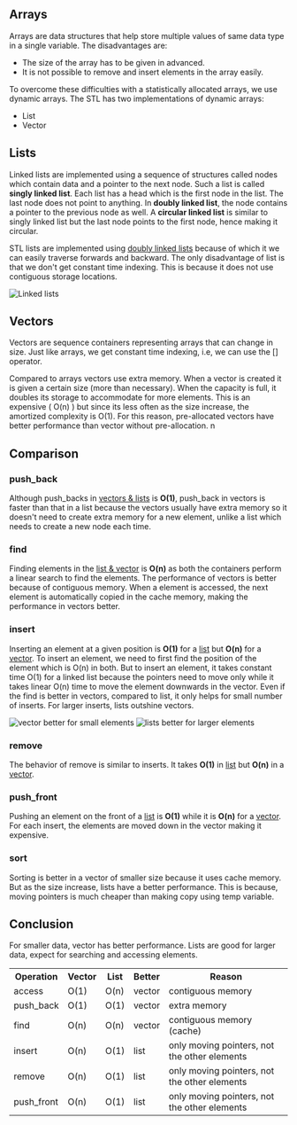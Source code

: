 
## Arrays
Arrays are data structures that help store multiple values of same data type in a single variable. The disadvantages are:
* The size of the array has to be given in advanced.
* It is not possible to remove and insert elements in the array easily.

To overcome these difficulties with a statistically allocated arrays, we use dynamic arrays. The STL has two implementations of dynamic arrays:
* List
* Vector

## Lists
Linked lists are implemented using a sequence of structures called nodes which contain data and a pointer to the next node. Such a list is called **singly linked list**. Each list has a head which is the first node in the list. The last node does not point to anything. In **doubly linked list**, the node contains a pointer to the previous node as well. A **circular linked list** is similar to singly linked list but the last node points to the first node, hence making it circular.


STL lists are implemented using <u>doubly linked lists</u> because of which it we can easily traverse forwards and backward. The only disadvantage of list is that we don't get constant time indexing. This is because it does not use contiguous storage locations.

![Linked lists](https://f879bd6b-a-62cb3a1a-s-sites.googlegroups.com/site/sarvasite/algorithms/fund-algo/linked-list1/Linked-List.GIF?attachauth=ANoY7cqYGQ6Q884kMQ96T6xnk97UnGsTts78kpmPNeMVQVrCYJd8diJQl8lfE3nUr9UqqCv-KaFFr9ZXtNIsHCnHyFJDrDszfUDO_Q8wm4btq2pIvvpsaoQGwfqgtGvJOQrDDaQKGeahS9NkZ0YJIdgeEEPnnzAKXZGj7AVyh_EJQfuyjOUmg6Vkk2wsa9LW_1iPb7H2M1sUvik3lG_kP2ozeZhS1SrwCj4M-dnUpxfIXyWoJNzrz0teVepRr1pZygru5tQmAS0w&attredirects=0)

## Vectors
Vectors are sequence containers representing arrays that can change in size. Just like arrays, we get constant time indexing, i.e, we can use the [] operator.

Compared to arrays vectors use extra memory. When a vector is created it is given a certain size (more than necessary). When the capacity is full, it doubles its storage to accommodate for more elements. This is an expensive ( O(n) ) but since its less often as the size increase, the amortized complexity is O(1). For this reason, pre-allocated vectors have better performance than vector without pre-allocation.
n
## Comparison
### push_back
Although push_backs in <u>vectors & lists</u> is **O(1)**, push_back in vectors is faster than that in a list because the vectors usually have extra memory so it doesn't need to create extra memory for a new element, unlike a list which needs to create a new node each time.

### find
Finding elements in the <u>list & vector</u> is **O(n)** as both the containers perform a linear search to find the elements. The performance of vectors is better because of contiguous memory. When a element is accessed, the next element is automatically copied in the cache memory, making the performance in vectors better.

### insert
Inserting an element at a given position is **O(1)** for a <u>list</u> but **O(n)** for a <u>vector</u>. To insert an element, we need to first find the position of the element which is O(n) in both. But to insert an element, it takes constant time O(1) for a linked list because the pointers need to move only while it takes linear O(n) time to move the element downwards in the vector.
Even if the find is better in vectors, compared to list, it only helps for small number of inserts. For larger inserts, lists outshine vectors.

![vector better for small elements](http://chart.apis.google.com/chart?cht=lc&chs=500x500&chma=10,10,10,40&chf=c,lg,90,FFFFFF,0.2,DDDDDD,0%7Cbg,s,00000000&chtt=Insert%20%2832%20bytes%29%20-%20Milliseconds%20%28less%20is%20better%29&chdl=vector%7Clist&chdlp=b&chco=0F83D6,C40E1D,40FF00,EBE015,A3A3A3,007070,00FFFF,CC7000,00CC70,CC0070,7000CC,A370CC&chd=e:LJMYOCPRRVTZ,xiupyX5y72..&chxl=1:%7Cn=1%27000%7Cn=2%27000%7Cn=4%27000%7Cn=6%27000%7Cn=8%27000%7Cn=10%27000&chxt=y,x&chxr=0,0,155) ![lists better for larger elements](http://chart.apis.google.com/chart?cht=lc&chs=500x500&chma=10,10,10,40&chf=c,lg,90,FFFFFF,0.2,DDDDDD,0%7Cbg,s,00000000&chtt=Insert%20%281024%20bytes%29%20-%20Milliseconds%20%28less%20is%20better%29&chdl=vector%7Clist&chdlp=b&chco=0F83D6,C40E1D,40FF00,EBE015,A3A3A3,007070,00FFFF,CC7000,00CC70,CC0070,7000CC,A370CC&chd=e:jOliuFz05Q..,DODJDsEAEIEa&chxl=1:%7Cn=1%27000%7Cn=2%27000%7Cn=4%27000%7Cn=6%27000%7Cn=8%27000%7Cn=10%27000&chxt=y,x&chxr=0,0,3308)

### remove
The behavior of remove is similar to inserts. It takes ****O(1)**** in <u>list</u> but **O(n)** in a <u>vector</u>.

### push_front
Pushing an element on the front of a <u>list</u> is **O(1)** while it is **O(n)** for a <u>vector</u>. For each insert, the elements are moved down in the vector making it expensive.

### sort
Sorting is better in a vector of smaller size because it uses cache memory. But as the size increase, lists have a better performance. This is because, moving pointers is much cheaper than making copy using temp variable.

## Conclusion
For smaller data, vector has better performance. Lists are good for larger data, expect for searching and accessing elements.

 <table style="width:100%">
  <tr>
    <th>Operation</th>
    <th>Vector</th>
    <th>List</th>
    <th> Better </th>
    <th> Reason </th>
  </tr>
  <tr>
    <td>access</td>
    <td>O(1)</td>
    <td>O(n)</td>
    <td>vector</td>
    <td>contiguous memory</td>
  </tr>
  <tr>
    <td>push_back</td>
    <td>O(1)</td>
    <td>O(1)</td>
    <td>vector</td>
    <td>extra memory</td>
  </tr>
  <tr>
    <td>find</td>
    <td>O(n)</td>
    <td>O(n)</td>
    <td>vector</td>
    <td>contiguous memory (cache)</td>
  </tr>
  <tr>
    <td>insert</td>
    <td>O(n)</td>
    <td>O(1)</td>
    <td>list</td>
    <td>only moving pointers, not the other elements</td>
  </tr>
  <tr>
    <td>remove</td>
    <td>O(n)</td>
    <td>O(1)</td>
    <td>list</td>
    <td>only moving pointers, not the other elements</td>
  </tr>
  <tr>
    <td>push_front</td>
    <td>O(n)</td>
    <td>O(1)</td>
    <td>list</td>
    <td>only moving pointers, not the other elements</td>
  </tr>  
</table> 


